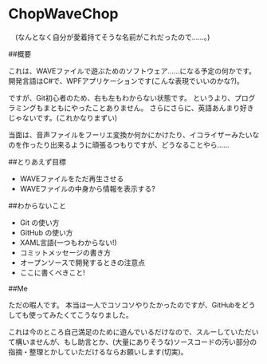 ChopWaveChop
============
　(なんとなく自分が愛着持てそうな名前がこれだったので……。)



##概要

これは、WAVEファイルで遊ぶためのソフトウェア……になる予定の何かです。
開発言語はC#で、WPFアプリケーションです(こんな表現でいいのかな?)。

ですが、Git初心者のため、右も左もわからない状態です。
というより、プログラミングもまともにやったことありません。
さらにさらに、英語あんまり好きじゃないです。(これかなりまずい)

当面は、音声ファイルをフーリエ変換か何かにかけたり、イコライザーみたいなのを作ったり出来るように頑張るつもりですが、どうなることやら……


##とりあえず目標

* WAVEファイルをただ再生させる
* WAVEファイルの中身から情報を表示する?


##わからないこと

* Git の使い方
* GitHub の使い方
* XAML言語(一つもわからない!)
* コミットメッセージの書き方
* オープンソースで開発するときの注意点
* ここに書くべきこと!


##Me

ただの暇人です。
本当は一人でコソコソやりたかったのですが、GitHubをどうしても使ってみたくてこうなりました。

これは今のところ自己満足のために遊んでいるだけなので、スルーしていただいて構いませんが、もし助言とか、(大量にありそうな)ソースコードの汚い部分の指摘・整理とかしていただけるならお願いします(切実)。
